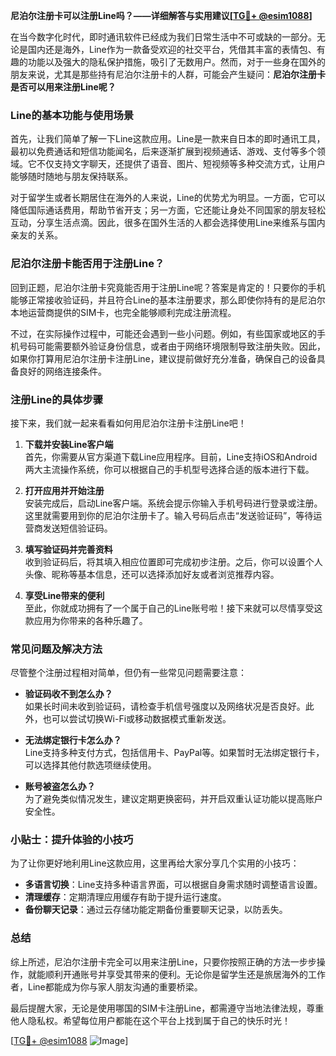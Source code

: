 **尼泊尔注册卡可以注册Line吗？——详细解答与实用建议[[TG💪+ @esim1088](https://t.me/s/esim1088)]**

在当今数字化时代，即时通讯软件已经成为我们日常生活中不可或缺的一部分。无论是国内还是海外，Line作为一款备受欢迎的社交平台，凭借其丰富的表情包、有趣的功能以及强大的隐私保护措施，吸引了无数用户。然而，对于一些身在国外的朋友来说，尤其是那些持有尼泊尔注册卡的人群，可能会产生疑问：**尼泊尔注册卡是否可以用来注册Line呢？**

### Line的基本功能与使用场景

首先，让我们简单了解一下Line这款应用。Line是一款来自日本的即时通讯工具，最初以免费通话和短信功能闻名，后来逐渐扩展到视频通话、游戏、支付等多个领域。它不仅支持文字聊天，还提供了语音、图片、短视频等多种交流方式，让用户能够随时随地与朋友保持联系。

对于留学生或者长期居住在海外的人来说，Line的优势尤为明显。一方面，它可以降低国际通话费用，帮助节省开支；另一方面，它还能让身处不同国家的朋友轻松互动，分享生活点滴。因此，很多在国外生活的人都会选择使用Line来维系与国内亲友的关系。

### 尼泊尔注册卡能否用于注册Line？

回到正题，尼泊尔注册卡究竟能否用于注册Line呢？答案是肯定的！只要你的手机能够正常接收验证码，并且符合Line的基本注册要求，那么即使你持有的是尼泊尔本地运营商提供的SIM卡，也完全能够顺利完成注册流程。

不过，在实际操作过程中，可能还会遇到一些小问题。例如，有些国家或地区的手机号码可能需要额外验证身份信息，或者由于网络环境限制导致注册失败。因此，如果你打算用尼泊尔注册卡注册Line，建议提前做好充分准备，确保自己的设备具备良好的网络连接条件。

### 注册Line的具体步骤

接下来，我们就一起来看看如何用尼泊尔注册卡注册Line吧！

1. **下载并安装Line客户端**  
   首先，你需要从官方渠道下载Line应用程序。目前，Line支持iOS和Android两大主流操作系统，你可以根据自己的手机型号选择合适的版本进行下载。

2. **打开应用并开始注册**  
   安装完成后，启动Line客户端。系统会提示你输入手机号码进行登录或注册。这里就需要用到你的尼泊尔注册卡了。输入号码后点击“发送验证码”，等待运营商发送短信验证码。

3. **填写验证码并完善资料**  
   收到验证码后，将其填入相应位置即可完成初步注册。之后，你可以设置个人头像、昵称等基本信息，还可以选择添加好友或者浏览推荐内容。

4. **享受Line带来的便利**  
   至此，你就成功拥有了一个属于自己的Line账号啦！接下来就可以尽情享受这款应用为你带来的各种乐趣了。

### 常见问题及解决方法

尽管整个注册过程相对简单，但仍有一些常见问题需要注意：

- **验证码收不到怎么办？**  
  如果长时间未收到验证码，请检查手机信号强度以及网络状况是否良好。此外，也可以尝试切换Wi-Fi或移动数据模式重新发送。

- **无法绑定银行卡怎么办？**  
  Line支持多种支付方式，包括信用卡、PayPal等。如果暂时无法绑定银行卡，可以选择其他付款选项继续使用。

- **账号被盗怎么办？**  
  为了避免类似情况发生，建议定期更换密码，并开启双重认证功能以提高账户安全性。

### 小贴士：提升体验的小技巧

为了让你更好地利用Line这款应用，这里再给大家分享几个实用的小技巧：

- **多语言切换**：Line支持多种语言界面，可以根据自身需求随时调整语言设置。
- **清理缓存**：定期清理应用缓存有助于提升运行速度。
- **备份聊天记录**：通过云存储功能定期备份重要聊天记录，以防丢失。

### 总结

综上所述，尼泊尔注册卡完全可以用来注册Line，只要你按照正确的方法一步步操作，就能顺利开通账号并享受其带来的便利。无论你是留学生还是旅居海外的工作者，Line都能成为你与家人朋友沟通的重要桥梁。

最后提醒大家，无论是使用哪国的SIM卡注册Line，都需遵守当地法律法规，尊重他人隐私权。希望每位用户都能在这个平台上找到属于自己的快乐时光！

[[TG💪+ @esim1088](https://t.me/s/esim1088) ![Image](https://i.postimg.cc/4NQfJmqS/Snipaste-2025-05-13-00-14-12.png)]
